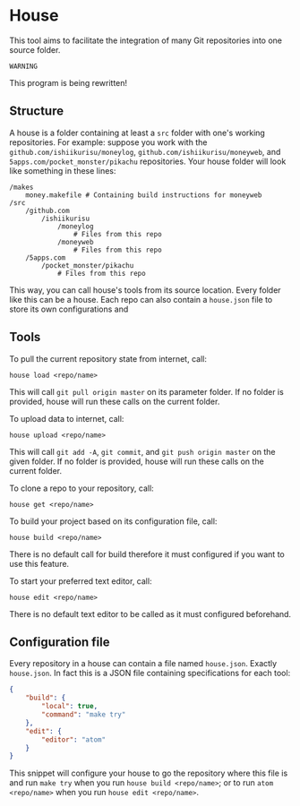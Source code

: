 # House

This tool aims to facilitate the integration of many Git repositories into one
source folder.

```
WARNING
```

This program is being rewritten!

## Structure ##

A house is a folder containing at least a `src` folder with one's working
repositories. For example: suppose you work with the
`github.com/ishiikurisu/moneylog`, `github.com/ishiikurisu/moneyweb`, and
`5apps.com/pocket_monster/pikachu` repositories. Your house folder will look
like something in these lines:

```
/makes
    money.makefile # Containing build instructions for moneyweb
/src
    /github.com
        /ishiikurisu
            /moneylog
                # Files from this repo
            /moneyweb
                # Files from this repo
    /5apps.com
        /pocket_monster/pikachu
            # Files from this repo
```

This way, you can call house's tools from its source location. Every folder
like this can be a house. Each repo can also contain a `house.json` file to
store its own configurations and

## Tools ##

To pull the current repository state from internet, call:
```
house load <repo/name>
```
This will call `git pull origin master` on its parameter folder. If no folder
is provided, house will run these calls on the current folder.

To upload data to internet, call:
```
house upload <repo/name>
```
This will call `git add -A`, `git commit`, and `git push origin master` on the
given folder. If no folder is provided, house will run these calls on the
current folder.

To clone a repo to your repository, call:
```
house get <repo/name>
```

To build your project based on its configuration file, call:
```
house build <repo/name>
```
There is no default call for build therefore it must configured if you want to
use this feature.

To start your preferred text editor, call:
```
house edit <repo/name>
```
There is no default text editor to be called as it must configured beforehand.

## Configuration file ##

Every repository in a house can contain a file named `house.json`. Exactly
`house.json`. In fact this is a JSON file containing specifications for each
tool:

``` json
{
    "build": {
        "local": true,
        "command": "make try"
    },
    "edit": {
        "editor": "atom"
    }
}
```

This snippet will configure your house to go the repository where this file is
and run `make try` when you run `house build <repo/name>`; or to run
`atom <repo/name>` when you run `house edit <repo/name>`.
